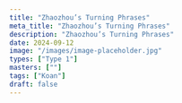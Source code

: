 ```yaml
---
title: "Zhaozhou’s Turning Phrases"
meta_title: "Zhaozhou’s Turning Phrases"
description: "Zhaozhou’s Turning Phrases"
date: 2024-09-12
image: "/images/image-placeholder.jpg"
types: ["Type 1"]
masters: [""]
tags: ["Koan"]
draft: false
---
```


